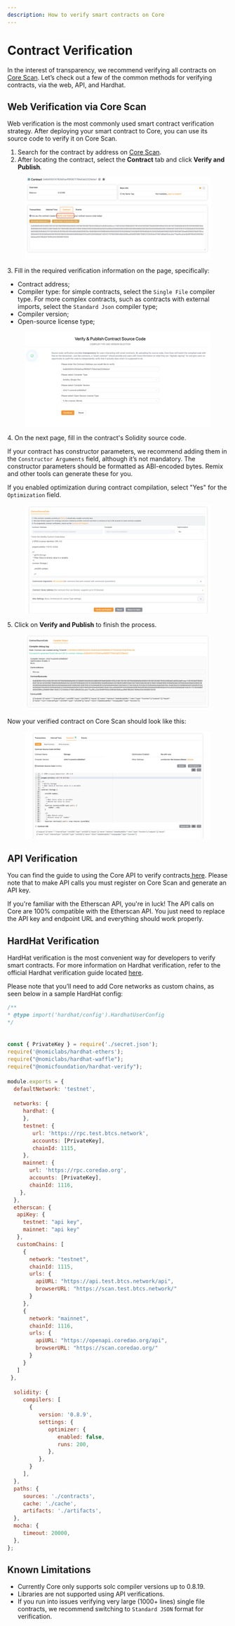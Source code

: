 ```yaml
---
description: How to verify smart contracts on Core
---
```


# Contract Verification

In the interest of transparency, we recommend verifying all contracts on[ Core Scan](https://scan.coredao.org/). Let’s check out a few of the common methods for verifying contracts, via the web, API, and Hardhat.

## Web Verification via Core Scan

Web verification is the most commonly used smart contract verification strategy. After deploying your smart contract to Core, you can use its source code to verify it on Core Scan.

1. Search for the contract by address on [Core Scan](https://scan.test.btcs.network).
2. After locating the contract, select the **Contract** tab and click **Verify and Publish**_._

<figure><img src="../.gitbook/assets/image (44).png" alt=""><figcaption></figcaption></figure>

3\. Fill in the required verification information on the page, specifically:

* Contract address;
* Compiler type: for simple contracts, select the `Single File` compiler type. For more complex contracts, such as contracts with external imports, select the `Standard Json` compiler type;
* Compiler version;
* Open-source license type;

<figure><img src="../.gitbook/assets/image (58).png" alt=""><figcaption></figcaption></figure>

4\. On the next page, fill in the contract's Solidity source code.

If your contract has constructor parameters, we recommend adding them in the `Constructor Arguments` field, although it’s not mandatory. The constructor parameters should be formatted as ABI-encoded bytes. Remix and other tools can generate these for you.

If you enabled optimization during contract compilation, select "Yes" for the `Optimization` field.

<figure><img src="../.gitbook/assets/image (15).png" alt=""><figcaption></figcaption></figure>

5\. Click on **Verify and Publish** to finish the process.

<figure><img src="../.gitbook/assets/image (59).png" alt=""><figcaption></figcaption></figure>

Now your verified contract on Core Scan should look like this:

<figure><img src="../.gitbook/assets/image (52).png" alt=""><figcaption></figcaption></figure>

## API Verification

You can find the guide to using the Core API to verify contracts[ here](https://docs.coredao.org/api/api-documents/contracts). Please note that to make API calls you must register on Core Scan and generate an API key.

If you're familiar with the Etherscan API, you're in luck! The API calls on Core are 100% compatible with the Etherscan API. You just need to replace the API key and endpoint URL and everything should work properly.

## HardHat Verification

HardHat verification is the most convenient way for developers to verify smart contracts. For more information on Hardhat verification, refer to the official Hardhat verification guide located [here](https://hardhat.org/hardhat-runner/plugins/nomicfoundation-hardhat-verify).

Please note that you’ll need to add Core networks as custom chains, as seen below in a sample HardHat config:

```javascript
/**
* @type import('hardhat/config').HardhatUserConfig
*/


const { PrivateKey } = require('./secret.json');
require('@nomiclabs/hardhat-ethers');
require("@nomiclabs/hardhat-waffle");
require("@nomicfoundation/hardhat-verify");

module.exports = {
  defaultNetwork: 'testnet',

  networks: {
     hardhat: {
     },
     testnet: {
        url: 'https://rpc.test.btcs.network',
        accounts: [PrivateKey],
        chainId: 1115,
     },
     mainnet: {
       url: 'https://rpc.coredao.org',
       accounts: [PrivateKey],
       chainId: 1116,
    },
  },
  etherscan: {
   apiKey: {
     testnet: "api key",
     mainnet: "api key"
   },
   customChains: [
     {
       network: "testnet",
       chainId: 1115,
       urls: {
         apiURL: "https://api.test.btcs.network/api",
         browserURL: "https://scan.test.btcs.network/"
       }
     },
     {
       network: "mainnet",
       chainId: 1116,
       urls: {
         apiURL: "https://openapi.coredao.org/api",
         browserURL: "https://scan.coredao.org/"
       }
     }
   ]
 },
 
  solidity: {
     compilers: [
       {
          version: '0.8.9',
          settings: {
             optimizer: {
                enabled: false,
                runs: 200,
             },
          },
       }
     ],
  },
  paths: {
     sources: './contracts',
     cache: './cache',
     artifacts: './artifacts',
  },
  mocha: {
     timeout: 20000,
  },
};

```

## Known Limitations

* Currently Core only supports solc compiler versions up to 0.8.19.
* Libraries are not supported using API verifications.
* If you run into issues verifying very large (1000+ lines) single file contracts, we recommend switching to `Standard JSON` format for verification.
